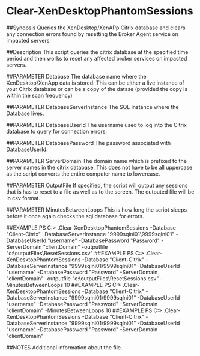 # Clear-XenDesktopPhantomSessions

##Synopsis
Queries the XenDesktop/XenAPp Citrix database and clears any connection errors found by resetting the Broker Agent service on impacted servers.

##Description
This script queries the citrix database at the specified time period and then works to reset any affected broker services on impacted servers.

##PARAMETER Database
The database name where the XenDesktop/XenApp data is stored.  This can be either a live instance of your Citrix database or can be a copy of the datase (provided the copy is within the scan frequency)
	
##PARAMETER DatabaseServerInstance
The SQL instance where the Database lives.
	
##PARAMETER DatabaseUserId
The username used to log into the Citrix database to query for connection errors.
	
##PARAMETER DatabasePassword
The password associated with DatabaseUserId.
	
##PARAMETER ServerDomain
The domain name which is prefixed to the server names in the citrix database.  This does not have to be all uppercase as the script converts the entire computer name to lowercase.
	
##PARAMETER OutputFile
If specified, the script will output any sessions that is has to reset to a file as well as to the screen.  The outputed file will be in csv format.
	
##PARAMETER MinutesBetweenLoops
This is how long the script sleeps before it once again checks the sql database for errors.
	
##EXAMPLE
PS C:\> .Clear-XenDesktopPhantomSessions -Database "Client-Citrix" -DatabaseServerInstance "9999sqlni01\9999sqlni01" -DatabaseUserId "username" -DatabasePassword "Password" -ServerDomain "clientDomain" -outputfile "c:\outputFiles\ResetSessions.csv"
##EXAMPLE
PS C:\> .Clear-XenDesktopPhantomSessions -Database "Client-Citrix" -DatabaseServerInstance "9999sqlni01\9999sqlni01" -DatabaseUserId "username" -DatabasePassword "Password" -ServerDomain "clientDomain" -outputfile "c:\outputFiles\ResetSessions.csv" -MinutesBetweenLoops 10
##EXAMPLE
PS C:\> .Clear-XenDesktopPhantomSessions -Database "Client-Citrix" -DatabaseServerInstance "9999sqlni01\9999sqlni01" -DatabaseUserId "username" -DatabasePassword "Password" -ServerDomain "clientDomain" -MinutesBetweenLoops 10
##EXAMPLE
PS C:\> .Clear-XenDesktopPhantomSessions -Database "Client-Citrix" -DatabaseServerInstance "9999sqlni01\9999sqlni01" -DatabaseUserId "username" -DatabasePassword "Password" -ServerDomain "clientDomain"
	
##NOTES
Additional information about the file.
